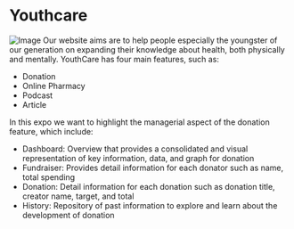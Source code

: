 # Youthcare
![Image](https://github.com/user-attachments/assets/0c499705-1937-4f85-ac27-c6ee646a83c0)
Our website aims are to help people especially the youngster of our generation on expanding their knowledge about health, both physically and mentally. YouthCare has four main features, such as:
* Donation
* Online Pharmacy
* Podcast
* Article

In this expo we want to highlight the managerial aspect of the donation feature, which include:
* Dashboard: Overview that provides a consolidated and visual representation of key information, data, and graph for donation
* Fundraiser: Provides detail information for each donator such as name, total spending
* Donation: Detail information for each donation such as donation title, creator name, target, and total
* History: Repository of past information to explore and learn about the development of donation 
